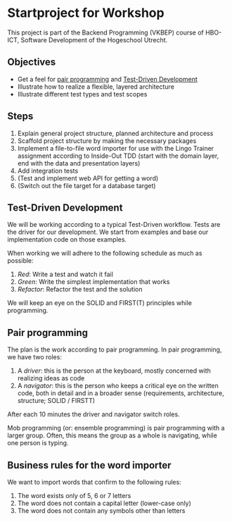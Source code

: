 # Startproject for Workshop
This project is part of the Backend Programming (VKBEP) course of 
HBO-ICT, Software Development of the Hogeschool Utrecht.

## Objectives
* Get a feel for [pair programming](https://en.wikipedia.org/wiki/Pair_programming) 
and [Test-Driven Development](https://en.wikipedia.org/wiki/Test-driven_development)
* Illustrate how to realize a flexible, layered architecture
* Illustrate different test types and test scopes

## Steps
1. Explain general project structure, planned architecture and process
2. Scaffold project structure by making the necessary packages
3. Implement a file-to-file word importer for use with the Lingo Trainer assignment
   according to Inside-Out TDD (start with the domain layer, end with the data and presentation layers)
4. Add integration tests
5. (Test and implement web API for getting a word)
6. (Switch out the file target for a database target)

## Test-Driven Development
We will be working according to a typical Test-Driven workflow.
Tests are the driver for our development. We start from examples
and base our implementation code on those examples.

When working we will adhere to the following schedule as much as possible:
1. *Red*: Write a test and watch it fail
2. *Green*: Write the simplest implementation that works
3. *Refactor*: Refactor the test and the solution

We will keep an eye on the SOLID and FIRST(T) principles while
programming.

## Pair programming
The plan is the work according to pair programming. In pair programming,
we have two roles:
1. A *driver*: this is the person at the keyboard, mostly concerned with realizing ideas as code
2. A *navigator*: this is the person who keeps a critical eye on the written code, 
   both in detail and in a broader sense (requirements, architecture, structure; SOLID / FIRSTT)
   
After each 10 minutes the driver and navigator switch roles.

Mob programming (or: ensemble programming) is pair programming with a larger group.
Often, this means the group as a whole is navigating, while one person is typing.

## Business rules for the word importer
We want to import words that confirm to the following rules:

1. The word exists only of 5, 6 or 7 letters
2. The word does not contain a capital letter (lower-case only)
3. The word does not contain any symbols other than letters